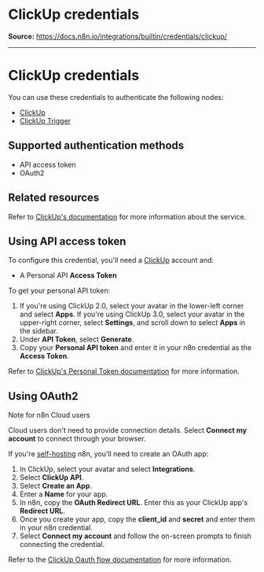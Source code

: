 # ClickUp credentials

**Source:** https://docs.n8n.io/integrations/builtin/credentials/clickup/

---

# ClickUp credentials

You can use these credentials to authenticate the following nodes:

- [ClickUp](../../app-nodes/n8n-nodes-base.clickup/)
- [ClickUp Trigger](../../trigger-nodes/n8n-nodes-base.clickuptrigger/)

## Supported authentication methods

- API access token
- OAuth2

## Related resources

Refer to [ClickUp's documentation](https://clickup.com/api/) for more information about the service.

## Using API access token

To configure this credential, you'll need a [ClickUp](https://www.clickup.com/) account and:

- A Personal API **Access Token**

To get your personal API token:

1. If you're using ClickUp 2.0, select your avatar in the lower-left corner and select **Apps**. If you're using ClickUp 3.0, select your avatar in the upper-right corner, select **Settings**, and scroll down to select **Apps** in the sidebar.
2. Under **API Token**, select **Generate**.
3. Copy your **Personal API token** and enter it in your n8n credential as the **Access Token**.

Refer to [ClickUp's Personal Token documentation](https://clickup.com/api/developer-portal/authentication#personal-token) for more information.

## Using OAuth2

Note for n8n Cloud users

Cloud users don't need to provide connection details. Select **Connect my account** to connect through your browser.

If you're [self-hosting](../../../../hosting/) n8n, you'll need to create an OAuth app:

1. In ClickUp, select your avatar and select **Integrations**.
2. Select **ClickUp API**.
3. Select **Create an App**.
4. Enter a **Name** for your app.
5. In n8n, copy the **OAuth Redirect URL**. Enter this as your ClickUp app's **Redirect URL**.
6. Once you create your app, copy the **client_id** and **secret** and enter them in your n8n credential.
7. Select **Connect my account** and follow the on-screen prompts to finish connecting the credential.

Refer to the [ClickUp Oauth flow documentation](https://clickup.com/api/developer-portal/authentication#oauth-flow) for more information.
